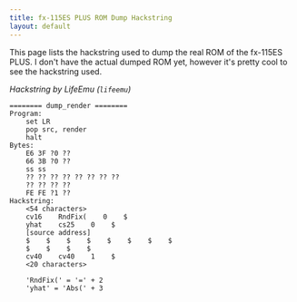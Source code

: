 ```yaml
---
title: fx-115ES PLUS ROM Dump Hackstring
layout: default
---
```


This page lists the hackstring used to dump the real ROM of the fx-115ES PLUS. I don't have the actual dumped ROM yet, however it's pretty cool to see the hackstring used.

*Hackstring by LifeEmu (`lifeemu`)*
```
======== dump_render ========
Program:
    set LR
    pop src, render
    halt
Bytes:
    E6 3F ?0 ??
    66 3B ?0 ??
    ss ss
    ?? ?? ?? ?? ?? ?? ?? ??
    ?? ?? ?? ??
    FE FE ?1 ??
Hackstring:
    <54 characters>
    cv16    RndFix(    0    $
    yhat    cs25    0    $
    [source address]
    $    $    $    $    $    $    $    $
    $    $    $    $
    cv40    cv40    1    $
    <20 characters>

    'RndFix(' = '=' + 2
    'yhat' = 'Abs(' + 3
```